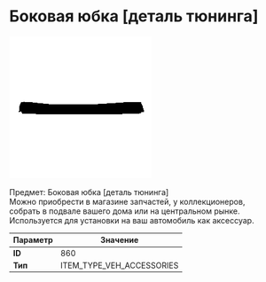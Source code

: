 # Боковая юбка [деталь тюнинга]

![Item Image](../img/860.webp?raw=true)

Предмет: Боковая юбка [деталь тюнинга]<br>Можно приобрести в магазине запчастей, у коллекционеров,<br>собрать в подвале вашего дома или на центральном рынке.<br>Используется для установки на ваш автомобиль как аксессуар.


| Параметр | Значение |
|----------|----------|
| **ID** | 860 |
| **Тип** | ITEM_TYPE_VEH_ACCESSORIES |

